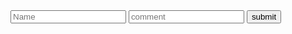 <!DOCTYPE html>
<html lang="en">
<head>
    <meta charset="UTF-8">
    <meta name="viewport" content="width=device-width, initial-scale=1.0">
    <title>form sender</title>
</head>

<body>
 <div>
    <form action="https://formsubmit.co/parulshingade32@gmail.com" method="POST">
        <input type="text"  placeholder="Name" class="Name">
        <input type="text"  placeholder="comment" class="comment">
        <button type="submit">submit</button>
    </form>
 </div>
</body>
</html>
